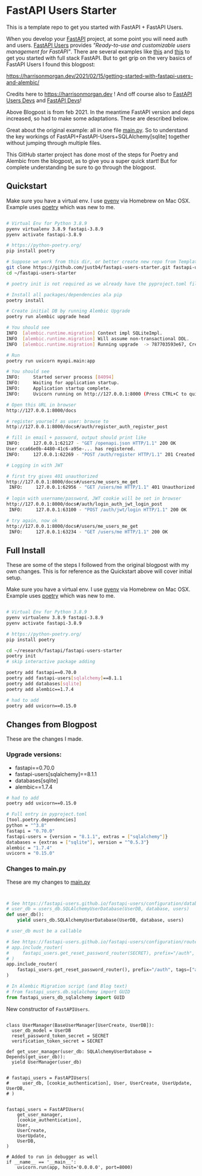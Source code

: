 # FastAPI Users Starter

This is a template repo to get you started with FastAPI + FastAPI Users.

When you develop your [FastAPI](https://fastapi.tiangolo.com/) project, at some point you will need auth and users. 
[FastAPI Users](https://fastapi-users.github.io/fastapi-users/) 
provides *"Ready-to-use and customizable users management for FastAPI"*.
There are several examples like [this](https://github.com/tiangolo/full-stack-fastapi-postgresql) 
and [this](https://testdriven.io/blog/developing-a-single-page-app-with-fasta) to get you started with full stack FastAPI. 
But to get grip on the very basics of FastAPI Users I found this blogpost:

https://harrisonmorgan.dev/2021/02/15/getting-started-with-fastapi-users-and-alembic/

Credits here to https://harrisonmorgan.dev ! And off course also 
to [FastAPI Users Devs](https://github.com/fastapi-users/fastapi-users) and [FastAPI Devs](https://fastapi.tiangolo.com/)!

Above Blogpost is from feb 2021. In the meantime FastAPI version and deps increased, so had to make some adaptations.
These are described below. 

Great about the original example: all in one file [main.py](myapi/main.py). So to understand
the key workings of FastAPI+FastAPI-Users+SQLAlchemy[sqlite] together without jumping through
multiple files. 

This GitHub starter project has done most of the steps for Poetry and Alembic from the blogpost, as to
give you a super quick start! But for complete understanding be sure to go through the blogpost.

## Quickstart

Make sure you have a virtual env. I use [pyenv](https://github.com/pyenv/pyenv) via Homebrew 
on Mac OSX. Example uses [poetry](https://python-poetry.org/) which was new to me.

```bash

# Virtual Env for Python 3.8.9
pyenv virtualenv 3.8.9 fastapi-3.8.9
pyenv activate fastapi-3.8.9

# https://python-poetry.org/
pip install poetry

# Suppose we work from this dir, or better create new repo from Template in GitHub
git clone https://github.com/justb4/fastapi-users-starter.git fastapi-users-starter
cd ~/fastapi-users-starter

# poetry init is not required as we already have the pyproject.toml file

# Install all packages/dependencies ala pip
poetry install

# Create initial DB by running Alembic Upgrade
poetry run alembic upgrade head

# You should see
INFO  [alembic.runtime.migration] Context impl SQLiteImpl.
INFO  [alembic.runtime.migration] Will assume non-transactional DDL.
INFO  [alembic.runtime.migration] Running upgrade  -> 787703593e67, Create FastAPI-Users user table

# Run
poetry run uvicorn myapi.main:app

# You should see
INFO:     Started server process [84094]
INFO:     Waiting for application startup.
INFO:     Application startup complete.
INFO:     Uvicorn running on http://127.0.0.1:8000 (Press CTRL+C to quit)

# Open this URL in browser
http://127.0.0.1:8000/docs

# register yourself as user: browse to 
http://127.0.0.1:8000/docs#/auth/register_auth_register_post

# fill in email + password, output should print like
INFO:     127.0.0.1:62127 - "GET /openapi.json HTTP/1.1" 200 OK
User cca66e0b-4480-41c6-a95e-... has registered.
INFO:     127.0.0.1:62269 - "POST /auth/register HTTP/1.1" 201 Created

# Logging in with JWT

# first try gives 401 unauthorized
http://127.0.0.1:8000/docs#/users/me_users_me_get
 INFO:     127.0.0.1:62956 - "GET /users/me HTTP/1.1" 401 Unauthorized
 
# login with username/password, JWT cookie will be set in browser
http://127.0.0.1:8000/docs#/auth/login_auth_jwt_login_post
 INFO:     127.0.0.1:63100 - "POST /auth/jwt/login HTTP/1.1" 200 OK

# try again, now ok
http://127.0.0.1:8000/docs#/users/me_users_me_get
 INFO:     127.0.0.1:63234 - "GET /users/me HTTP/1.1" 200 OK


```


## Full Install 

These are some of the steps I followed from the original blogpost with my own changes. 
This is for reference as the Quickstart above will cover initial setup.

Make sure you have a virtual env. I use [pyenv](https://github.com/pyenv/pyenv) via Homebrew 
on Mac OSX. Example uses [poetry](https://python-poetry.org/) which was new to me.

```bash

# Virtual Env for Python 3.8.9
pyenv virtualenv 3.8.9 fastapi-3.8.9
pyenv activate fastapi-3.8.9

# https://python-poetry.org/
pip install poetry

cd ~/research/fastapi/fastapi-users-starter
poetry init
# skip interactive package adding

poetry add fastapi==0.70.0
poetry add fastapi-users[sqlalchemy]==8.1.1
poetry add databases[sqlite]
poetry add alembic==1.7.4

# had to add 
poetry add uvicorn==0.15.0
```

## Changes from Blogpost
 
These are the changes I made.

### Upgrade versions:

* fastapi==0.70.0
* fastapi-users[sqlalchemy]==8.1.1
* databases[sqlite]
* alembic==1.7.4

```bash
# had to add 
poetry add uvicorn==0.15.0

# Full entry in pyproject.toml
[tool.poetry.dependencies]
python = "^3.8"
fastapi = "0.70.0"
fastapi-users = {version = "8.1.1", extras = ["sqlalchemy"]}
databases = {extras = ["sqlite"], version = "^0.5.3"}
alembic = "1.7.4"
uvicorn = "0.15.0"

```
 
### Changes to main.py
 
These are my changes to [main.py](myapi/main.py)

```python


# See https://fastapi-users.github.io/fastapi-users/configuration/databases/sqlalchemy/
# user_db = users_db.SQLAlchemyUserDatabase(UserDB, database, users)
def user_db():
    yield users_db.SQLAlchemyUserDatabase(UserDB, database, users)

# user_db must be a callable

# See https://fastapi-users.github.io/fastapi-users/configuration/routers/reset/
# app.include_router(
#     fastapi_users.get_reset_password_router(SECRET), prefix="/auth", tags=["auth"],
# )
app.include_router(
    fastapi_users.get_reset_password_router(), prefix="/auth", tags=["auth"],
)

# In Alembic Migration script (and Blog text)
# from fastapi_users.db.sqlalchemy import GUID
from fastapi_users_db_sqlalchemy import GUID

```
New constructor of `FastAPIUsers`.

```

class UserManager(BaseUserManager[UserCreate, UserDB]):
  user_db_model = UserDB
  reset_password_token_secret = SECRET
  verification_token_secret = SECRET

def get_user_manager(user_db: SQLAlchemyUserDatabase = Depends(get_user_db)):
  yield UserManager(user_db)


# fastapi_users = FastAPIUsers(
#     user_db, [cookie_authentication], User, UserCreate, UserUpdate, UserDB,
# )


fastapi_users = FastAPIUsers(
    get_user_manager,
    [cookie_authentication],
    User,
    UserCreate,
    UserUpdate,
    UserDB,
)

# Added to run in debugger as well
if __name__ == '__main__':
    uvicorn.run(app, host='0.0.0.0', port=8000)

```
